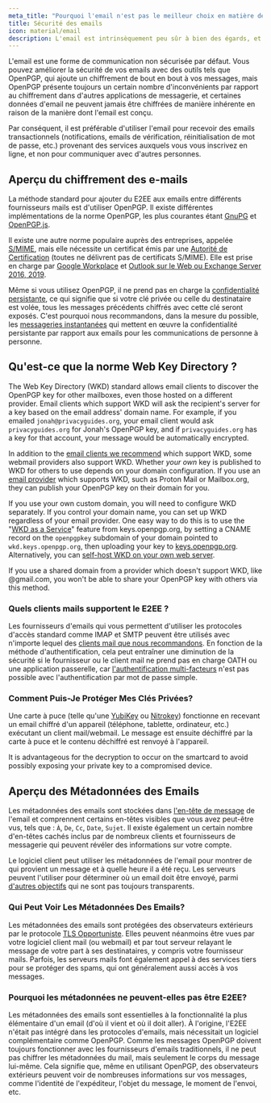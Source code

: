 ```yaml
---
meta_title: "Pourquoi l'email n'est pas le meilleur choix en matière de protection de la vie privée et de sécurité - Privacy Guides"
title: Sécurité des emails
icon: material/email
description: L'email est intrinsèquement peu sûr à bien des égards, et voici quelques-unes des raisons pour lesquelles il n'est pas notre premier choix en matière de communications sécurisées.
---
```


L'email est une forme de communication non sécurisée par défaut. Vous pouvez améliorer la sécurité de vos emails avec des outils tels que OpenPGP, qui ajoute un chiffrement de bout en bout à vos messages, mais OpenPGP présente toujours un certain nombre d'inconvénients par rapport au chiffrement dans d'autres applications de messagerie, et certaines données d'email ne peuvent jamais être chiffrées de manière inhérente en raison de la manière dont l'email est conçu.

Par conséquent, il est préférable d'utiliser l'email pour recevoir des emails transactionnels (notifications, emails de vérification, réinitialisation de mot de passe, etc.) provenant des services auxquels vous vous inscrivez en ligne, et non pour communiquer avec d'autres personnes.

## Aperçu du chiffrement des e-mails

La méthode standard pour ajouter du E2EE aux emails entre différents fournisseurs mails est d'utiliser OpenPGP. Il existe différentes implémentations de la norme OpenPGP, les plus courantes étant [GnuPG](https://en.wikipedia.org/wiki/GNU_Privacy_Guard) et [OpenPGP.js](https://openpgpjs.org).

Il existe une autre norme populaire auprès des entreprises, appelée [S/MIME](https://en.wikipedia.org/wiki/S/MIME), mais elle nécessite un certificat émis par une [Autorité de Certification](https://en.wikipedia.org/wiki/Certificate_authority) (toutes ne délivrent pas de certificats S/MIME). Elle est prise en charge par [Google Workplace](https://support.google.com/a/topic/9061730?hl=en&ref_topic=9061731) et [Outlook sur le Web ou Exchange Server 2016, 2019](https://support.office.com/en-us/article/encrypt-messages-by-using-s-mime-in-outlook-on-the-web-878c79fc-7088-4b39-966f-14512658f480).

Même si vous utilisez OpenPGP, il ne prend pas en charge la [confidentialité persistante](https://en.wikipedia.org/wiki/Forward_secrecy), ce qui signifie que si votre clé privée ou celle du destinataire est volée, tous les messages précédents chiffrés avec cette clé seront exposés. C'est pourquoi nous recommandons, dans la mesure du possible, les [messageries instantanées](../real-time-communication.md) qui mettent en œuvre la confidentialité persistante par rapport aux emails pour les communications de personne à personne.

## Qu'est-ce que la norme Web Key Directory ?

The Web Key Directory (WKD) standard allows email clients to discover the OpenPGP key for other mailboxes, even those hosted on a different provider. Email clients which support WKD will ask the recipient's server for a key based on the email address' domain name. For example, if you emailed `jonah@privacyguides.org`, your email client would ask `privacyguides.org` for Jonah's OpenPGP key, and if `privacyguides.org` has a key for that account, your message would be automatically encrypted.

In addition to the [email clients we recommend](../email-clients.md) which support WKD, some webmail providers also support WKD. Whether *your own* key is published to WKD for others to use depends on your domain configuration. If you use an [email provider](../email.md#openpgp-compatible-services) which supports WKD, such as Proton Mail or Mailbox.org, they can publish your OpenPGP key on their domain for you.

If you use your own custom domain, you will need to configure WKD separately. If you control your domain name, you can set up WKD regardless of your email provider. One easy way to do this is to use the "[WKD as a Service](https://keys.openpgp.org/about/usage#wkd-as-a-service)" feature from keys.openpgp.org, by setting a CNAME record on the `openpgpkey` subdomain of your domain pointed to `wkd.keys.openpgp.org`, then uploading your key to [keys.openpgp.org](https://keys.openpgp.org/). Alternatively, you can [self-host WKD on your own web server](https://wiki.gnupg.org/WKDHosting).

If you use a shared domain from a provider which doesn't support WKD, like @gmail.com, you won't be able to share your OpenPGP key with others via this method.

### Quels clients mails supportent le E2EE ?

Les fournisseurs d'emails qui vous permettent d'utiliser les protocoles d'accès standard comme IMAP et SMTP peuvent être utilisés avec n'importe lequel des [clients mail que nous recommandons](../email-clients.md). En fonction de la méthode d'authentification, cela peut entraîner une diminution de la sécurité si le fournisseur ou le client mail ne prend pas en charge OATH ou une application passerelle, car [l'authentification multi-facteurs](/basics/multi-factor-authentication/) n'est pas possible avec l'authentification par mot de passe simple.

### Comment Puis-Je Protéger Mes Clés Privées?

Une carte à puce (telle qu'une [YubiKey](https://support.yubico.com/hc/en-us/articles/360013790259-Using-Your-YubiKey-with-OpenPGP) ou [Nitrokey](https://www.nitrokey.com)) fonctionne en recevant un email chiffré d'un appareil (téléphone, tablette, ordinateur, etc.) exécutant un client mail/webmail. Le message est ensuite déchiffré par la carte à puce et le contenu déchiffré est renvoyé à l'appareil.

It is advantageous for the decryption to occur on the smartcard to avoid possibly exposing your private key to a compromised device.

## Aperçu des Métadonnées des Emails

Les métadonnées des emails sont stockées dans [l'en-tête de message](https://en.wikipedia.org/wiki/Email#Message_header) de l'email et comprennent certains en-têtes visibles que vous avez peut-être vus, tels que : `À`, `De`, `Cc`, `Date`, `Sujet`. Il existe également un certain nombre d'en-têtes cachés inclus par de nombreux clients et fournisseurs de messagerie qui peuvent révéler des informations sur votre compte.

Le logiciel client peut utiliser les métadonnées de l'email pour montrer de qui provient un message et à quelle heure il a été reçu. Les serveurs peuvent l'utiliser pour déterminer où un email doit être envoyé, parmi [d'autres objectifs](https://en.wikipedia.org/wiki/Email#Message_header) qui ne sont pas toujours transparents.

### Qui Peut Voir Les Métadonnées Des Emails?

Les métadonnées des emails sont protégées des observateurs extérieurs par le protocole [TLS Opportuniste](https://en.wikipedia.org/wiki/Opportunistic_TLS). Elles peuvent néanmoins être vues par votre logiciel client mail (ou webmail) et par tout serveur relayant le message de votre part à ses destinataires, y compris votre fournisseur mails. Parfois, les serveurs mails font également appel à des services tiers pour se protéger des spams, qui ont généralement aussi accès à vos messages.

### Pourquoi les métadonnées ne peuvent-elles pas être E2EE?

Les métadonnées des emails sont essentielles à la fonctionnalité la plus élémentaire d'un email (d'où il vient et où il doit aller). À l'origine, l'E2EE n'était pas intégré dans les protocoles d'emails, mais nécessitait un logiciel complémentaire comme OpenPGP. Comme les messages OpenPGP doivent toujours fonctionner avec les fournisseurs d'emails traditionnels, il ne peut pas chiffrer les métadonnées du mail, mais seulement le corps du message lui-même. Cela signifie que, même en utilisant OpenPGP, des observateurs extérieurs peuvent voir de nombreuses informations sur vos messages, comme l'identité de l'expéditeur, l'objet du message, le moment de l'envoi, etc.
